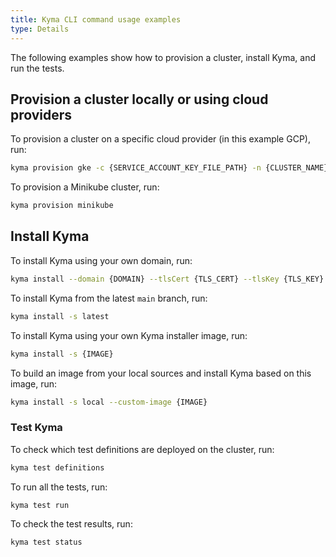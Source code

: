 ```yaml
---
title: Kyma CLI command usage examples
type: Details
---
```


The following examples show how to provision a cluster, install Kyma, and run the tests.

## Provision a cluster locally or using cloud providers

To provision a cluster on a specific cloud provider (in this example GCP), run:

```bash
kyma provision gke -c {SERVICE_ACCOUNT_KEY_FILE_PATH} -n {CLUSTER_NAME} -p {GCP_PROJECT}
```
To provision a Minikube cluster, run:

```bash
kyma provision minikube
```

## Install Kyma

To install Kyma using your own domain, run:

```bash
kyma install --domain {DOMAIN} --tlsCert {TLS_CERT} --tlsKey {TLS_KEY}
```

To install Kyma from the latest `main` branch, run:

```bash
kyma install -s latest
```
To install Kyma using your own Kyma installer image, run:

```bash
kyma install -s {IMAGE}
```
To build an image from your local sources and install Kyma based on this image, run:

```bash
kyma install -s local --custom-image {IMAGE}
```

### Test Kyma

To check which test definitions are deployed on the cluster, run:

```bash
kyma test definitions
```
To run all the tests, run:

```bash
kyma test run
```
To check the test results, run:

```bash
kyma test status
```
